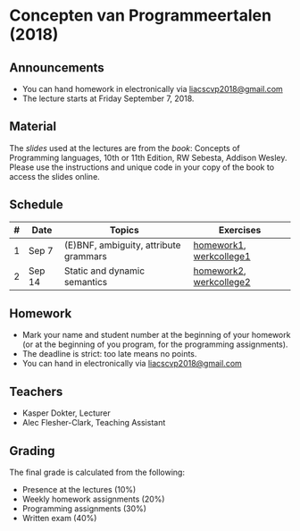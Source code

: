 # Concepten van Programmeertalen (2018)

## Announcements

- You can hand homework in electronically via liacscvp2018@gmail.com
- The lecture starts at Friday September 7, 2018.

## Material

The *slides* used at the lectures are from the *book*: Concepts of Programming languages, 10th or 11th Edition, RW Sebesta, Addison Wesley. Please use the instructions and unique code in your copy of the book to access the slides online.

## Schedule

| # | Date    | Topics                                | Exercises                                                    |
|---|---------|---------------------------------------|--------------------------------------------------------------|
| 1 | Sep 7   | (E)BNF, ambiguity, attribute grammars | [homework1](homework1.pdf), [werkcollege1](werkcollege1.pdf) |
| 2 | Sep 14  | Static and dynamic semantics          | [homework2](homework2.pdf), [werkcollege2](werkcollege2.pdf) |

## Homework
- Mark your name and student number at the beginning of your homework (or at the beginning of you program, for the programming assignments).
- The deadline is strict: too late means no points.
- You can hand in electronically via liacscvp2018@gmail.com

## Teachers
- Kasper Dokter, Lecturer
- Alec Flesher-Clark, Teaching Assistant

## Grading
The final grade is calculated from the following:
- Presence at the lectures (10%)
- Weekly homework assignments (20%)
- Programming assignments (30%)
- Written exam (40%)
